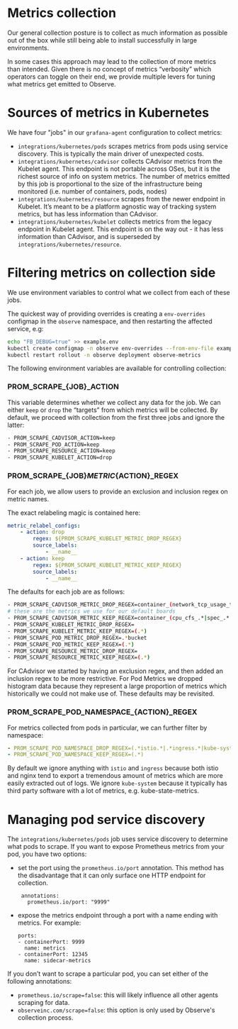# Metrics collection

Our general collection posture is to collect as much information as possible out of the box while still being able to install successfully in large environments.

In some cases this approach may lead to the collection of more metrics than
intended. Given there is no concept of metrics “verbosity” which operators can
toggle on their end, we provide multiple levers for tuning what metrics get
emitted to Observe.

# Sources of metrics in Kubernetes

We have four "jobs" in our `grafana-agent` configuration to collect metrics:

- `integrations/kubernetes/pods` scrapes metrics from pods using service discovery. This is typically the main driver of unexpected costs.
- `integrations/kubernetes/cadvisor` collects CAdvisor metrics from the Kubelet agent. This endpoint is not portable across OSes, but it is the richest source of info on system metrics. The number of metrics emitted by this job is proportional to the size of the infrastructure being monitored (i.e. number of containers, pods, nodes)
- `integrations/kubernetes/resource` scrapes from the newer endpoint in Kubelet. It’s meant to be a platform agnostic way of tracking system metrics, but has less information than CAdvisor.
- `integrations/kubernetes/kubelet` collects metrics from the legacy endpoint in Kubelet agent. This endpoint is on the way out - it has less information than CAdvisor, and is superseded by `integrations/kubernetes/resource`.

# Filtering metrics on collection side

We use environment variables to control what we collect from each of these jobs.

The quickest way of providing overrides is creating a `env-overrides` configmap in the `observe` namespace, and then restarting the affected service, e.g:

```bash
echo "FB_DEBUG=true" >> example.env
kubectl create configmap -n observe env-overrides --from-env-file example.env
kubectl restart rollout -n observe deployment observe-metrics
```

The following environment variables are available for controlling collection:

### PROM_SCRAPE_{JOB}_ACTION

This variable determines whether we collect any data for the job. We can either `keep` or `drop` the “targets” from which metrics will be collected. By default, we proceed with collection from the first three jobs and ignore the latter:

```bash
- PROM_SCRAPE_CADVISOR_ACTION=keep
- PROM_SCRAPE_POD_ACTION=keep
- PROM_SCRAPE_RESOURCE_ACTION=keep
- PROM_SCRAPE_KUBELET_ACTION=drop
```

### PROM_SCRAPE_{JOB}_METRIC_{ACTION}_REGEX

For each job, we allow users to provide an exclusion and inclusion regex on metric names.

The exact relabeling magic is contained here:

```yaml
metric_relabel_configs:
    - action: drop
        regex: ${PROM_SCRAPE_KUBELET_METRIC_DROP_REGEX}
        source_labels:
            - __name__
    - action: keep
        regex: ${PROM_SCRAPE_KUBELET_METRIC_KEEP_REGEX}
        source_labels:
            - __name__
```

The defaults for each job are as follows:

```bash
- PROM_SCRAPE_CADVISOR_METRIC_DROP_REGEX=container_(network_tcp_usage_total|network_udp_usage_total|tasks_state|cpu_load_average_10s)
# these are the metrics we use for our default boards
- PROM_SCRAPE_CADVISOR_METRIC_KEEP_REGEX=container_(cpu_cfs_.*|spec_.*|cpu_cores|cpu_usage_seconds_total|memory_working_set_bytes|memory_usage_bytes|network_transmit_.*|network_receive_.*|fs_writes_total|fs_reads_total|file_descriptors)|machine_(cpu_cores|memory_bytes)
- PROM_SCRAPE_KUBELET_METRIC_DROP_REGEX=
- PROM_SCRAPE_KUBELET_METRIC_KEEP_REGEX=(.*)
- PROM_SCRAPE_POD_METRIC_DROP_REGEX=.*bucket
- PROM_SCRAPE_POD_METRIC_KEEP_REGEX=(.*)
- PROM_SCRAPE_RESOURCE_METRIC_DROP_REGEX=
- PROM_SCRAPE_RESOURCE_METRIC_KEEP_REGEX=(.*)
```

For CAdvisor we started by having an exclusion regex, and then added an inclusion regex to be more restrictive. For Pod Metrics we dropped histogram data because they represent a large proportion of metrics which historically we could not make use of. These defaults may be revisited.

### PROM_SCRAPE_POD_NAMESPACE_{ACTION}_REGEX

For metrics collected from pods in particular, we can further filter by namespace:

```yaml
- PROM_SCRAPE_POD_NAMESPACE_DROP_REGEX=(.*istio.*|.*ingress.*|kube-system)
- PROM_SCRAPE_POD_NAMESPACE_KEEP_REGEX=(.*)
```

By default we ignore anything with `istio` and `ingress` because both istio and nginx tend to export a tremendous amount of metrics which are more easily extracted out of logs. We ignore `kube-system` because it typically has third party software with a lot of metrics, e.g. kube-state-metrics.

# Managing pod service discovery

The `integrations/kubernetes/pods` job uses service discovery to determine what pods to scrape. If you want to expose Prometheus metrics from your pod, you have two options:

- set the port using the `prometheus.io/port` annotation. This method has the disadvantage that it can only surface one HTTP endpoint for collection.
    ```
     annotations:
       prometheus.io/port: "9999"
    ```
- expose the metrics endpoint through a port with a name ending with metrics. For example:
    ```
    ports:
    - containerPort: 9999
      name: metrics
    - containerPort: 12345
      name: sidecar-metrics
    ```

If you don’t want to scrape a particular pod, you can set either of the following annotations:

- `prometheus.io/scrape=false`: this will likely influence all other agents scraping for data.
- `observeinc.com/scrape=false`: this option is only used by Observe's collection process.
